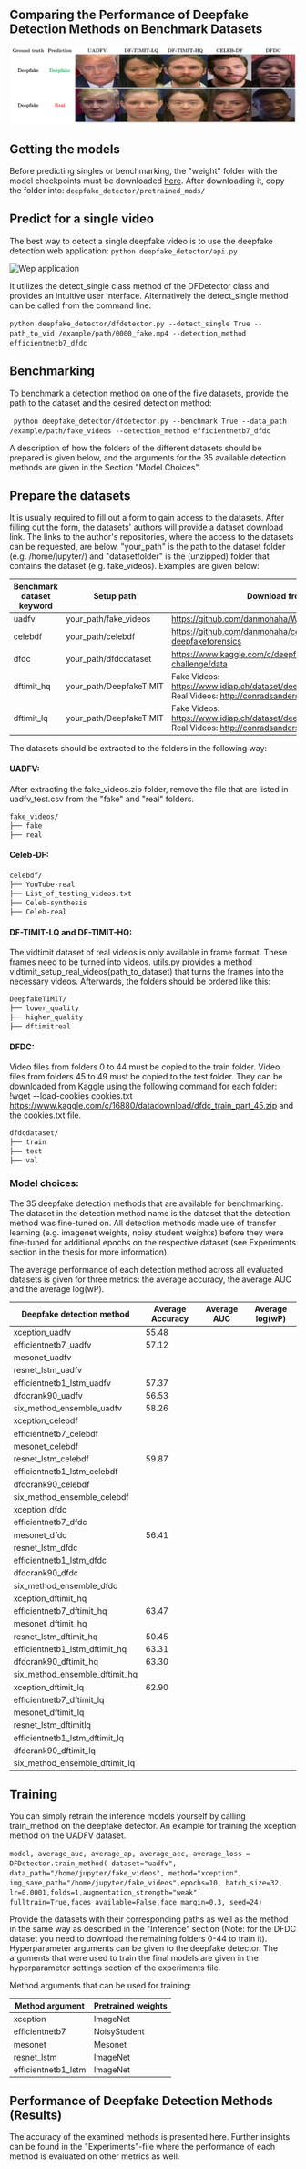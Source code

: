 [//]: # (Image References)
[webapp]: https://github.com/CatoGit/Comparing-the-Performance-of-Deepfake-Detection-Methods-on-Benchmark-Datasets/blob/master/webapp.PNG "webapp"
[dfdetect]: https://github.com/CatoGit/Comparing-the-Performance-of-Deepfake-Detection-Methods-on-Benchmark-Datasets/blob/master/efficientnetb7-on-all-datasets.png "dfdetect"

## Comparing the Performance of Deepfake Detection Methods on Benchmark Datasets

![Deepfake detection][dfdetect]

## Getting the models

Before predicting singles or benchmarking, the "weight" folder with the model checkpoints must be downloaded [here](https://drive.google.com/drive/u/0/folders/1C9T07evRE7S5rFa5H0SmdjCpLsR9Cqa4). After downloading it, copy the folder into:
```deepfake_detector/pretrained_mods/```

## Predict for a single video

The best way to detect a single deepfake video is to use the deepfake detection web application:
```python deepfake_detector/api.py``` 

![Wep application][webapp]

It utilizes the detect_single class method of the DFDetector class and provides an intuitive user interface. Alternatively the detect_single method can be called from the command line:

```python deepfake_detector/dfdetector.py --detect_single True --path_to_vid /example/path/0000_fake.mp4 --detection_method efficientnetb7_dfdc```

## Benchmarking

To benchmark a detection method on one of the five datasets, provide the path to the dataset and the desired detection method:

``` python deepfake_detector/dfdetector.py --benchmark True --data_path /example/path/fake_videos --detection_method efficientnetb7_dfdc```

A description of how the folders of the different datasets should be prepared is given below, and the arguments for the 35 available detection methods are given in the Section "Model Choices".

## Prepare the datasets

It is usually required to fill out a form to gain access to the datasets. After filling out the form, the datasets' authors will provide a dataset download link. The links to the author's repositories, where the access to the datasets can be requested, are below.
"your_path" is the path to the dataset folder (e.g. /home/jupyter/) and "datasetfolder" is the (unzipped) folder that contains the dataset (e.g. fake_videos). Examples are given below:

| Benchmark dataset keyword| Setup path | Download from |
| ------------- | ------------- | ------------- |
| uadfv  | your_path/fake_videos   | https://github.com/danmohaha/WIFS2018_In_Ictu_Oculi |
| celebdf  | your_path/celebdf  |https://github.com/danmohaha/celeb-deepfakeforensics|
| dfdc  | your_path/dfdcdataset   |https://www.kaggle.com/c/deepfake-detection-challenge/data|
| dftimit_hq | your_path/DeepfakeTIMIT  |Fake Videos: https://www.idiap.ch/dataset/deepfaketimit <br/> Real Videos: http://conradsanderson.id.au/vidtimit/|
| dftimit_lq  | your_path/DeepfakeTIMIT  |Fake Videos: https://www.idiap.ch/dataset/deepfaketimit <br/> Real Videos: http://conradsanderson.id.au/vidtimit/|

The datasets should be extracted to the folders in the following way:

#### UADFV:
After extracting the fake_videos.zip folder, remove the file that are listed in uadfv_test.csv from the "fake" and "real" folders.
```
fake_videos/
├── fake
├── real

```
#### Celeb-DF:
```
celebdf/
├── YouTube-real
├── List_of_testing_videos.txt
├── Celeb-synthesis
├── Celeb-real
```
#### DF-TIMIT-LQ and DF-TIMIT-HQ:
The vidtimit dataset of real videos is only available in frame format. These frames need to be turned into videos. utils.py provides a method vidtimit_setup_real_videos(path_to_dataset) that turns the frames into the necessary videos. Afterwards, the folders should be ordered like this:
```
DeepfakeTIMIT/
├── lower_quality
├── higher_quality
├── dftimitreal
```
#### DFDC:
Video files from folders 0 to 44 must be copied to the train folder. Video files from folders 45 to 49 must be copied to the test folder. They can be downloaded from Kaggle using the following command for each folder: !wget --load-cookies cookies.txt https://www.kaggle.com/c/16880/datadownload/dfdc_train_part_45.zip and the cookies.txt file.
```
dfdcdataset/
├── train
├── test
├── val
```

### Model choices:

The 35 deepfake detection methods that are available for benchmarking. The dataset in the detection method name is the dataset that the detection method was fine-tuned on. All detection methods made use of transfer learning (e.g. imagenet weights, noisy student weights) before they were fine-tuned for additional epochs on the respective dataset (see Experiments section in the thesis for more information).

The average performance of each detection method across all evaluated datasets is given for three metrics: the average accuracy, the average AUC and the average log(wP). 

| Deepfake detection method | Average Accuracy | Average AUC | Average log(wP)
| ------------- | ------------- | ------------- |------------- |
| xception_uadfv |  55.48|
| efficientnetb7_uadfv |57.12|
| mesonet_uadfv | 
| resnet_lstm_uadfv | 
| efficientnetb1_lstm_uadfv | 57.37|
| dfdcrank90_uadfv | 56.53|
| six_method_ensemble_uadfv | 58.26|
| xception_celebdf |  
| efficientnetb7_celebdf | 
| mesonet_celebdf | 
| resnet_lstm_celebdf | 59.87 
| efficientnetb1_lstm_celebdf | 
| dfdcrank90_celebdf | 
| six_method_ensemble_celebdf | 
| xception_dfdc | 
| efficientnetb7_dfdc | 
| mesonet_dfdc | 56.41|
| resnet_lstm_dfdc | 
| efficientnetb1_lstm_dfdc |
| dfdcrank90_dfdc| 
|six_method_ensemble_dfdc | 
| xception_dftimit_hq| 
| efficientnetb7_dftimit_hq| 63.47|
| mesonet_dftimit_hq | 
| resnet_lstm_dftimit_hq | 50.45|
| efficientnetb1_lstm_dftimit_hq | 63.31|
| dfdcrank90_dftimit_hq | 63.30|
| six_method_ensemble_dftimit_hq| 
| xception_dftimit_lq| 62.90|  
| efficientnetb7_dftimit_lq| 
| mesonet_dftimit_lq | 
| resnet_lstm_dftimitlq | 
| efficientnetb1_lstm_dftimit_lq | 
| dfdcrank90_dftimit_lq | 
| six_method_ensemble_dftimit_lq| 

## Training

You can simply retrain the inference models yourself by calling train_method on the deepfake detector. An example for training the xception method on the UADFV dataset.

`model, average_auc, average_ap, average_acc, average_loss = DFDetector.train_method(
                dataset="uadfv", data_path="/home/jupyter/fake_videos", method="xception",
                img_save_path="/home/jupyter/fake_videos",epochs=10, batch_size=32, lr=0.0001,folds=1,augmentation_strength="weak", fulltrain=True,faces_available=False,face_margin=0.3, seed=24)` 

Provide the datasets with their corresponding paths as well as the method in the same way as described in the "Inference" section (Note: for the DFDC dataset you need to download the remaining folders 0-44 to train it).  
Hyperparameter arguments can be given to the deepfake detector. The arguments that were used to train the final models are given in the hyperparameter settings section of the experiments file.
                  
Method arguments that can be used for training:

| Method argument | Pretrained weights | 
| ------------- | ------------- | 
|xception| ImageNet|
|efficientnetb7| NoisyStudent|
|mesonet|Mesonet|
|resnet_lstm| ImageNet|
|efficientnetb1_lstm| ImageNet|

## Performance of Deepfake Detection Methods (Results)

The accuracy of the examined methods is presented here. Further insights can be found in the "Experiments"-file where the performance of each method is evaluated on other metrics as well.


